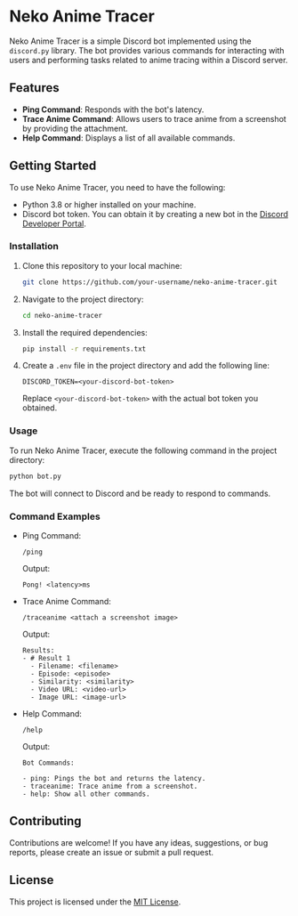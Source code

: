 # Neko Anime Tracer

Neko Anime Tracer is a simple Discord bot implemented using the `discord.py` library. The bot provides various commands for interacting with users and performing tasks related to anime tracing within a Discord server.

## Features

- **Ping Command**: Responds with the bot's latency.
- **Trace Anime Command**: Allows users to trace anime from a screenshot by providing the attachment.
- **Help Command**: Displays a list of all available commands.

## Getting Started

To use Neko Anime Tracer, you need to have the following:

- Python 3.8 or higher installed on your machine.
- Discord bot token. You can obtain it by creating a new bot in the [Discord Developer Portal](https://discord.com/developers/applications).

### Installation

1. Clone this repository to your local machine:

   ```bash
   git clone https://github.com/your-username/neko-anime-tracer.git
   ```

2. Navigate to the project directory:

   ```bash
   cd neko-anime-tracer
   ```

3. Install the required dependencies:

   ```bash
   pip install -r requirements.txt
   ```

4. Create a `.env` file in the project directory and add the following line:

   ```plaintext
   DISCORD_TOKEN=<your-discord-bot-token>
   ```

   Replace `<your-discord-bot-token>` with the actual bot token you obtained.

### Usage

To run Neko Anime Tracer, execute the following command in the project directory:

```bash
python bot.py
```

The bot will connect to Discord and be ready to respond to commands.

### Command Examples

- Ping Command:

  ```
  /ping
  ```

  Output:
  ```
  Pong! <latency>ms
  ```

- Trace Anime Command:

  ```
  /traceanime <attach a screenshot image>
  ```

  Output:
  ```
  Results:
  - # Result 1
    - Filename: <filename>
    - Episode: <episode>
    - Similarity: <similarity>
    - Video URL: <video-url>
    - Image URL: <image-url>
  ```

- Help Command:

  ```
  /help
  ```

  Output:
  ```
  Bot Commands:

  - ping: Pings the bot and returns the latency.
  - traceanime: Trace anime from a screenshot.
  - help: Show all other commands.
  ```

## Contributing

Contributions are welcome! If you have any ideas, suggestions, or bug reports, please create an issue or submit a pull request.

## License
This project is licensed under the [MIT License](LICENSE).
